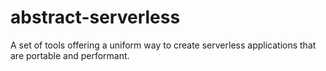# abstract-serverless
A set of tools offering a uniform way to create serverless applications that are portable and performant.
